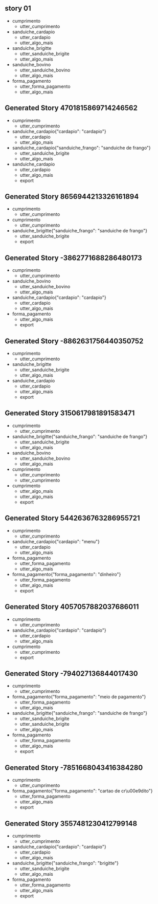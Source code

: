 ## story 01
* cumprimento 
    - utter_cumprimento
* sanduiche_cardapio
    - utter_cardapio
    - utter_algo_mais
* sanduiche_brigitte
    - utter_sanduiche_brigite
    - utter_algo_mais
* sanduiche_bovino
    - utter_sanduiche_bovino
    - utter_algo_mais
* forma_pagamento
    - utter_forma_pagamento
    - utter_algo_mais

## Generated Story 4701815869714246562
* cumprimento
    - utter_cumprimento
* sanduiche_cardapio{"cardapio": "cardapio"}
    - utter_cardapio
    - utter_algo_mais
* sanduiche_cardapio{"sanduiche_frango": "sanduiche de frango"}
    - utter_sanduiche_brigite
    - utter_algo_mais
* sanduiche_cardapio
    - utter_cardapio
    - utter_algo_mais
    - export

## Generated Story 8656944213326161894
* cumprimento
    - utter_cumprimento
* cumprimento
    - utter_cumprimento
* sanduiche_brigitte{"sanduiche_frango": "sanduiche de frango"}
    - utter_sanduiche_brigite
    - export

## Generated Story -3862771688286480173
* cumprimento
    - utter_cumprimento
* sanduiche_bovino
    - utter_sanduiche_bovino
    - utter_algo_mais
* sanduiche_cardapio{"cardapio": "cardapio"}
    - utter_cardapio
    - utter_algo_mais
* forma_pagamento
    - utter_algo_mais
    - export

## Generated Story -8862631756440350752
* cumprimento
    - utter_cumprimento
* sanduiche_brigitte
    - utter_sanduiche_brigite
    - utter_algo_mais
* sanduiche_cardapio
    - utter_cardapio
    - utter_algo_mais
    - export

## Generated Story 3150617981891583471
* cumprimento
    - utter_cumprimento
* sanduiche_brigitte{"sanduiche_frango": "sanduiche de frango"}
    - utter_sanduiche_brigite
    - utter_algo_mais
* sanduiche_bovino
    - utter_sanduiche_bovino
    - utter_algo_mais
* cumprimento
    - utter_cumprimento
    - utter_cumprimento
* cumprimento
    - utter_algo_mais
    - utter_algo_mais
    - export

## Generated Story 5442636763286955721
* cumprimento
    - utter_cumprimento
* sanduiche_cardapio{"cardapio": "menu"}
    - utter_cardapio
    - utter_algo_mais
* forma_pagamento
    - utter_forma_pagamento
    - utter_algo_mais
* forma_pagamento{"forma_pagamento": "dinheiro"}
    - utter_forma_pagamento
    - utter_algo_mais
    - export

## Generated Story 4057057882037686011
* cumprimento
    - utter_cumprimento
* sanduiche_cardapio{"cardapio": "cardapio"}
    - utter_cardapio
    - utter_algo_mais
* cumprimento
    - utter_cumprimento
    - export

## Generated Story -794027136844017430
* cumprimento
    - utter_cumprimento
* forma_pagamento{"forma_pagamento": "meio de pagamento"}
    - utter_forma_pagamento
    - utter_algo_mais
* sanduiche_brigitte{"sanduiche_frango": "sanduiche de frango"}
    - utter_sanduiche_brigite
    - utter_sanduiche_brigite
    - utter_algo_mais
* forma_pagamento
    - utter_forma_pagamento
    - utter_algo_mais
    - export

## Generated Story -7851668043416384280
* cumprimento
    - utter_cumprimento
* forma_pagamento{"forma_pagamento": "cartao de cr\u00e9dito"}
    - utter_forma_pagamento
    - utter_algo_mais
    - export

## Generated Story 3557481230412799148
* cumprimento
    - utter_cumprimento
* sanduiche_cardapio{"cardapio": "cardapio"}
    - utter_cardapio
    - utter_algo_mais
* sanduiche_brigitte{"sanduiche_frango": "brigitte"}
    - utter_sanduiche_brigite
    - utter_algo_mais
* forma_pagamento
    - utter_forma_pagamento
    - utter_algo_mais
    - export

